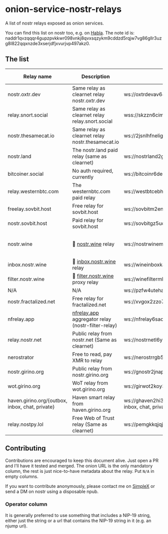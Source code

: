 # onion-service-nostr-relays
A list of nostr relays exposed as onion services.

You can find this list on nostr too, e.g. on [Habla](https://habla.news/u/0xtr@oxtr.dev/1714295238905).
The note id is: naddr1qvzqqqr4gupzpvkkwr098vnkj8qvxsqzykm9cddzd5rqjw7vg86gllr3uzg8l822qqxnzde3xserjdfjxvurjvp497akz0.


## The list

| Relay name | Description | Onion url | Operator | Payment URL | Payment options |
| --- | --- | --- | --- | --- | --- |
| nostr.oxtr.dev | Same relay as clearnet relay nostr.oxtr.dev | ws://oxtrdevav64z64yb7x6rjg4ntzqjhedm5b5zjqulugknhzr46ny2qbad.onion | [njump](https://njump.me/nprofile1qqst94nsmefmya53crp5qq39kewrtgndqcynhnzp7j8lcu0qjple6jspz3mhxue69uhkummnw3ezummcw3ezuer9wcq3gamnwvaz7tmjv4kxz7fwv3sk6atn9e5k7jxrgyy) | N/A | N/A |
| relay.snort.social | Same relay as clearnet relay relay.snort.social | wss://skzzn6cimfdv5e2phjc4yr5v7ikbxtn5f7dkwn5c7v47tduzlbosqmqd.onion | [njump](https://njump.me/nprofile1qqsx8lnrrrw9skpulctgzruxm5y7rzlaw64tcf9qpqww9pt0xvzsfmgpzpmhxue69uhkummnw3ezuamfdejszxrhwden5te0wfjkccte9eekummjwsh8xmmrd9skct9tyup) | N/A | N/A |
| nostr.thesamecat.io | Same relay as clearnet relay nostr.thesamecat.io | ws://2jsnlhfnelig5acq6iacydmzdbdmg7xwunm4xl6qwbvzacw4lwrjmlyd.onion | [njump](https://njump.me/npub1wtuh24gpuxjyvnmjwlvxzg8k0elhasagfmmgz0x8vp4ltcy8ples54e7js) | N/A | N/A |
| nostr.land | The nostr.land paid relay (same as clearnet) | ws://nostrland2gdw7g3y77ctftovvil76vquipymo7tsctlxpiwknevzfid.onion | [njump](https://nostr.at/npub12262qa4uhw7u8gdwlgmntqtv7aye8vdcmvszkqwgs0zchel6mz7s6cgrkj) | [Payment URL](http://nostrland2gdw7g3y77ctftovvil76vquipymo7tsctlxpiwknevzfid.onion) | BTC LN |
| bitcoiner.social | No auth required, currently | ws://bitcoinr6de5lkvx4tpwdmzrdfdpla5sya2afwpcabjup2xpi5dulbad.onion | [njump](https://njump.me/npub1an3nz7lczcunpdw6ltjst94hgzcxpppnk7zk3zr2nfcj4yd96kdse6twjd) | N/A | N/A |
| relay.westernbtc.com | The westernbtc.com paid relay | ws://westbtcebhgi4ilxxziefho6bqu5lqwa5ncfjefnfebbhx2cwqx5knyd.onion | [njump](https://njump.me/npub1pc57ls4rad5kvsp733suhzl2d4u9y7h4upt952a2pucnalc59teq33dmza) | [Payment URL](hjar34h5zwgtvxr345q7rncso3dhdaryuxgri3lu7lbhmnzvin72z5ad.onion) | BTC LN |
| freelay.sovbit.host | Free relay for sovbit.host | ws://sovbitm2enxfr5ot6qscwy5ermdffbqscy66wirkbsigvcshumyzbbqd.onion | [njump](https://njump.me/npub1gnwpctdec0aa00hfy4lvadftu08ccs9677mr73h9ddv2zvw8fu9smmerrq) | N/A | N/A |
| nostr.sovbit.host | Paid relay for sovbit.host | ws://sovbitgz5uqyh7jwcsudq4sspxlj4kbnurvd3xarkkx2use3k6rlibqd.onion | [njump](https://njump.me/npub1gnwpctdec0aa00hfy4lvadftu08ccs9677mr73h9ddv2zvw8fu9smmerrq) | N/A | N/A |
| nostr.wine | 🍷 [nostr.wine](https://nostr.wine) relay | ws://nostrwinemdptvqukjttinajfeedhf46hfd5bz2aj2q5uwp7zros3nad.onion | [njump](https://njump.me/npub1fyvwkve2gxm3h2d8fvwuvsnkell4jtj4zpae8w4w8zhn2g89t96s0tsfuk) | [Payment URL](http://nostrwinemdptvqukjttinajfeedhf46hfd5bz2aj2q5uwp7zros3nad.onion) | BTC LN, BTC, Credit Card/CashApp (Stripe) |
| inbox.nostr.wine | 🍷 [inbox.nostr.wine](https://inbox.nostr.wine) relay | ws://wineinboxkayswlofkugkjwhoyi744qvlzdxlmdvwe7cei2xxy4gc6ad.onion | [njump](https://njump.me/npub1fyvwkve2gxm3h2d8fvwuvsnkell4jtj4zpae8w4w8zhn2g89t96s0tsfuk) | [Payment URL](http://wineinboxkayswlofkugkjwhoyi744qvlzdxlmdvwe7cei2xxy4gc6ad.onion) | BTC LN, BTC |
| filter.nostr.wine | 🍷 [filter.nostr.wine](https://filter.nostr.wine) proxy relay | ws://winefiltermhqixxzmnzxhrmaufpnfq3rmjcl6ei45iy4aidrngpsyid.onion | [njump](https://njump.me/npub1fyvwkve2gxm3h2d8fvwuvsnkell4jtj4zpae8w4w8zhn2g89t96s0tsfuk) | [Payment URL](http://nostrwinemdptvqukjttinajfeedhf46hfd5bz2aj2q5uwp7zros3nad.onion/add-time) | BTC LN, BTC |
| N/A | N/A | ws://pzfw4uteha62iwkzm3lycabk4pbtcr67cg5ymp5i3xwrpt3t24m6tzad.onion:81 | [njump](https://njump.oxtr.dev/nprofile1q9z8wue69uhky6t5vdhkjmnjxejx2dtvddm8sdr5wpmkgmt6wfjxversd3sn2umevyexzenhwp3kzcn2w4cry7rsdy6kgatvvfskgtn0de5k7m30q9z8wue69uhk77r5wfjx2anpwcmrg73kx3ukydmcxeex5ee5de685ut2dpjkgmf4vg6h56n3w4k82emtde585u35xeh8jvn3vfskgtn0de5k7m30qqs93v545xjl0w8865rhw7kte0mkjxst88rk3k3xj53q4zdxm2zu5ectdn2z6) | N/A | N/A |
| nostr.fractalized.net | Free relay for fractalized.net | ws://xvgox2zzo7cfxcjrd2llrkthvjs5t7efoalu34s6lmkqhvzvrms6ipyd.onion | [njump](https://njump.me/npub1ky4kxtyg0uxgw8g5p5mmedh8c8s6sqny6zmaaqj44gv4rk0plaus3m4fd2) | N/A | N/A |
| nfrelay.app | [nfrelay.app](https://nfrelay.app) aggregator relay (nostr-filter-relay) | ws://nfrelay6saohkmipikquvrn6d64dzxivhmcdcj4d5i7wxis47xwsriyd.onion | [njump](https://njump.me/npub19dn7fq9hlxwjsdtgf28hyakcdmd73cccaf2u7a7vl42echey7ezs2hwja7) | N/A | N/A
| relay.nostr.net | Public relay from nostr.net (Same as clearnet) | ws://nostrnetl6yd5whkldj3vqsxyyaq3tkuspy23a3qgx7cdepb4564qgqd.onion | [njump](https://nostr.at/aljaz@nostr.si) | N/A | N/A |
| nerostrator | Free to read, pay XMR to relay | ws://nerostrrgb5fhj6dnzhjbgmnkpy2berdlczh6tuh2jsqrjok3j4zoxid.onion | [njump](https://njump.me/npub19j7zhftjfjnep4xa7zxhevschkqdvem9zr26dq4myhu6d62p3gqs3htnca) |[Payment URL](http://nerostrrgb5fhj6dnzhjbgmnkpy2berdlczh6tuh2jsqrjok3j4zoxid.onion) | XMR |
| nostr.girino.org | Public relay from nostr.girino.org | ws://gnostr2jnapk72mnagq3cuykfon73temzp77hcbncn4silgt77boruid.onion | [njump](https://njump.me/npub18lav8fkgt8424rxamvk8qq4xuy9n8mltjtgztv2w44hc5tt9vets0hcfsz) | N/A | N/A |
| wot.girino.org | WoT relay from wot.girino.org | ws://girwot2koy3kvj6fk7oseoqazp5vwbeawocb3m27jcqtah65f2fkl3yd.onion | [njump](https://njump.me/npub18lav8fkgt8424rxamvk8qq4xuy9n8mltjtgztv2w44hc5tt9vets0hcfsz) | N/A | N/A |
| haven.girino.org/{outbox, inbox, chat, private} | Haven smart relay from haven.girino.org | ws://ghaven2hi3qn2riitw7ymaztdpztrvmm337e2pgkacfh3rnscaoxjoad.onion/{outbox, inbox, chat, private} | [njump](https://njump.me/npub18lav8fkgt8424rxamvk8qq4xuy9n8mltjtgztv2w44hc5tt9vets0hcfsz) | N/A | N/A |
| relay.nostpy.lol | Free Web of Trust relay (Same as clearnet) | ws://pemgkkqjqjde7y2emc2hpxocexugbixp42o4zymznil6zfegx5nfp4id.onion | [njump](https://njump.me/nprofile1qy08wumn8ghj7mn0wd68yttsw43zuam9d3kx7unyv4ezumn9wshszxrhwden5te0dehhxarj9enx6apwwa5h5tnzd9az7qpqg5pm4gf8hh7skp2rsnw9h2pvkr32sdnuhkcx9yte7qxmrg6v4txqr5amve) |N/A | N/A |



## Contributing

Contributions are encouraged to keep this document alive. Just open a PR and I'll have it tested and merged. The onion URL is the only mandatory column, the rest is just nice-to-have metadata about the relay. Put `N/A` in empty columns.

If you want to contribute anonymously, please contact me on [SimpleX](https://simplex.chat/contact#/?v=2&smp=smp%3A%2F%2F0YuTwO05YJWS8rkjn9eLJDjQhFKvIYd8d4xG8X1blIU%3D%40smp8.simplex.im%2FZ_4q0Nv91wCk8Uekyiaas7NSr-nEDir7%23%2F%3Fv%3D1-2%26dh%3DMCowBQYDK2VuAyEAvdSLn5QEwrfKQswQGTzlwtXeLMXbzxErv-zOJU6D0y8%253D%26srv%3Dbeccx4yfxxbvyhqypaavemqurytl6hozr47wfc7uuecacjqdvwpw2xid.onion) or send a DM on nostr using a disposable npub. 

### Operator column
It is generally preferred to use something that includes a NIP-19 string, either just the string or a url that contains the NIP-19 string in it (e.g. an njump url).
